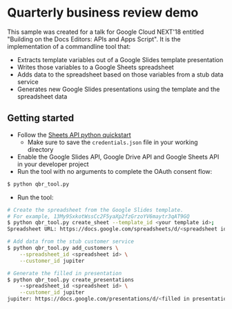 # Quarterly business review demo

This sample was created for a talk for Google Cloud NEXT'18 entitled "Building
on the Docs Editors: APIs and Apps Script". It is the implementation of a
commandline tool that:

* Extracts template variables out of a Google Slides template presentation
* Writes those variables to a Google Sheets spreadsheet
* Adds data to the spreadsheet based on those variables from a stub data service
* Generates new Google Slides presentations using the template and the
  spreadsheet data

## Getting started

* Follow the [Sheets API python quickstart](https://developers.google.com/sheets/api/quickstart/python)
  * Make sure to save the `credentials.json` file in your working directory
* Enable the Google Slides API, Google Drive API and Google Sheets API in your
  developer project
* Run the tool with no arguments to complete the OAuth consent flow:

```bash
$ python qbr_tool.py
```

* Run the tool:

```bash
# Create the spreadsheet from the Google Slides template.
# For example, 13My9SxkotWssCc2F5yaXp2fzGrzoYV6maytr3qAT9GQ
$ python qbr_tool.py create_sheet --template_id <your template id>;
Spreadsheet URL: https://docs.google.com/spreadsheets/d/<spreadsheet id>

# Add data from the stub customer service
$ python qbr_tool.py add_customers \
    --spreadsheet_id <spreadsheet id> \
    --customer_id jupiter

# Generate the filled in presentation
$ python qbr_tool.py create_presentations
    --spreadsheet_id <spreadsheet id> \
    --customer_id jupiter
jupiter: https://docs.google.com/presentations/d/<filled in presentation id>
```

